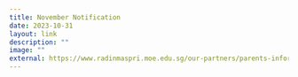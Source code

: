 ```yaml
---
title: November Notification
date: 2023-10-31
layout: link
description: ""
image: ""
external: https://www.radinmaspri.moe.edu.sg/our-partners/parents-information-n-resources/monthly-notifications
---
```

